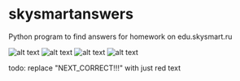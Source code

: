 # skysmartanswers
Python program to find answers for homework on edu.skysmart.ru 


![alt text](https://raw.githubusercontent.com/granlovestea/skysmartanswers/master/screenshots/1.png)
![alt text](https://raw.githubusercontent.com/granlovestea/skysmartanswers/master/screenshots/2.png)
![alt text](https://raw.githubusercontent.com/granlovestea/skysmartanswers/master/screenshots/3.png)
![alt text](https://raw.githubusercontent.com/granlovestea/skysmartanswers/master/screenshots/4.png)

todo:
  replace "NEXT_CORRECT!!!" with just red text
